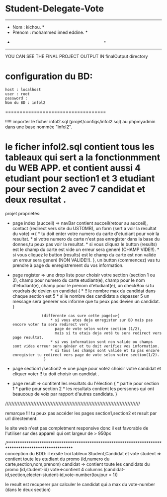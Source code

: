 # Student-Delegate-Vote
************************************************  
  *  Nom : kichou.                               *
  *  Prenom : mohammed imed eddine.              *
  *                                              *
  ************************************************
  
  YOU CAN SEE THE FINAL PROJECT OUTPUT IN finalOutput directory

configuration du BD:
===================================
    host : localhost
    user : root
    password : 
    Nom du BD : infol2
===================================

!!!!! importer le ficher infol2.sql (projet/configs/infol2.sql) au phpmyadmin dans une base nommée "infol2".

le ficher infol2.sql contient tous les tableaux qui sert a la fonctionmment du WEB APP.
et contient aussi 4 etudiant pour section1 et 3 etudiant pour section 2
avec 7 candidat
et deux resultat .
===================================

projet propriétés: 

- page index (aucceil) => navBar contient aucceil(retour au aucceil),
                          contact (redirect vers site du USTOMB),
                          un form (sert a voir la resultat du vote) =>{
                             * tu doit enter votre numero du carte d'etudiant pour voir la resultat.
                             * si votre numero du carte n'est pas enregister dans la base du donnes,tu peux pas voir la resultat.
                             * si vous cliquez le button (results) est le champ du carte est vide un erreur sera generé (CHAMP VIDE!!).
                             * si vous cliquez le button (results) est le champ du carte est non valide un erreur sera generé (NON VALIDE!!).
                          },
                          un button (commencez) vas tu prendre à page du enregistrement du vos information.

- page register => une drop liste pour choisir votre section (section 1 ou 2),
                   champ pour numero du carte etudiant(e),
                   champ pour le nom d'etudiant(e),
                   champ pour le prenom d'etudiant(e),
                   un checkBox si tu voudrais de devien un candidat {
                       * !! le nombre max du candidat dans chaque section est 5 
                       * si le nombre des candidats a depasser 5 un message sera generer vos informe que tu peux pas devien un candidat.
                   }

                   (différente cas sure cette page)=>{
                       * si vous etes deja enregister sur BD mais pas encore voter tu sera redirect vers 
                         page de vote selon votre section (1/2),
                         mais si tu etais deja voté tu sera redirect vers page resultat.
                       * si vos information sont non valide ou champs sont vides erreur sera généer et tu doit verifiez vos information.
                       * si tous les champs sont valide et tu pas encore enregister tu redirect vers page de vote selon votre section(1/2).
                    }

- page section1 /section2 => une page pour votez choisir votre candidat et cliquer voter
                             !! tu doit choisir un candidat .

- page result => contitent les resultats du l'élection 
                 {
                     * partie pour section 1
                     * partie pour section 2
                     * les resultats contient les perssones qui ont beaucoup de voix par rapport d'autres candidats.
                 }


//////////////////////////////////////////////////////////////////////////////////////

remarque !!! tu peux pas accéder les pages section1,section2 et result par url directement.

le site web n'est pas completment responsive donc il est favorable de l'utiliser
sur des appareil qui ont largeur de > 950px

/******************************************************************************************************\
conception du BDD:
il exsite troi tableux Student,Candidat et vote
student => contient toute les etudiant du promo (id,numero du carte,section,nom,prenom)
candidat => contient toute les candidats du promo (id,student-id)
vote=>contient 4 columns (candidat-id,section,electer-student-id,vote-number(toujour = 1))

le result est recuperer par calculer le candidat qui a max du vote-number (dans le deux section)
